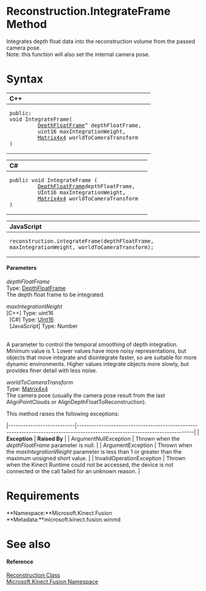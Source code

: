 Reconstruction.IntegrateFrame Method  
====================================  

Integrates depth float data into the reconstruction volume from the passed camera pose.  
Note: this function will also set the internal camera pose.  

<span id="syntaxSection"></span>

Syntax  
======  

<table>
<colgroup>
<col width="100%" />
</colgroup>
<thead>
<tr class="header">
<th align="left">C++</th>
</tr>
</thead>
<tbody>
<tr class="odd">
<td align="left"><pre><code>public:  
void IntegrateFrame(  
         <a href="../../DepthFloatFrame_Class.md">DepthFloatFrame</a>^ depthFloatFrame,  
         uint16 maxIntegrationWeight,  
         <a href="../../Matrix4x4_Structure.md">Matrix4x4</a> worldToCameraTransform  
)</code></pre></td>
</tr>
</tbody>
</table>

<table>
<colgroup>
<col width="100%" />
</colgroup>
<thead>
<tr class="header">
<th align="left">C#</th>
</tr>
</thead>
<tbody>
<tr class="odd">
<td align="left"><pre><code>public void IntegrateFrame (  
         <a href="../../DepthFloatFrame_Class.md">DepthFloatFrame</a>depthFloatFrame,  
         UInt16 maxIntegrationWeight,  
         <a href="../../Matrix4x4_Structure.md">Matrix4x4</a> worldToCameraTransform  
)</code></pre></td>
</tr>
</tbody>
</table>

<table>
<colgroup>
<col width="100%" />
</colgroup>
<thead>
<tr class="header">
<th align="left">JavaScript</th>
</tr>
</thead>
<tbody>
<tr class="odd">
<td align="left"><pre><code>reconstruction.integrateFrame(depthFloatFrame, maxIntegrationWeight, worldToCameraTransform);</code></pre></td>
</tr>
</tbody>
</table>

<span id="ID4EI"></span>
#### Parameters  

*depthFloatFrame*    
Type: [DepthFloatFrame](../../DepthFloatFrame_Class.md)  
The depth float frame to be integrated.  

*maxIntegrationWeight*    
[C++] Type: uint16  
  [C\#] Type: [UInt16](http://msdn.microsoft.com/en-us/library/system.uint16.aspx)  
  [JavaScript] Type: Number  
   

A parameter to control the temporal smoothing of depth integration. Minimum value is 1. Lower values have more noisy representations, but objects that move integrate and disintegrate faster, so are suitable for more dynamic environments. Higher values integrate objects more slowly, but provides finer detail with less noise.  

*worldToCameraTransform*    
Type: [Matrix4x4](../../Matrix4x4_Structure.md)  
 The camera pose (usually the camera pose result from the last AlignPointClouds or AlignDepthFloatToReconstruction).  

This method raises the following exceptions:  

|---------------------------|-----------------------------------------------------------------------------------------------------------------------------|
| **Exception**             | **Raised By**                                                                                                               |
| ArgumentNullException     | Thrown when the *depthFloatFrame* parameter is null.                                                                        |
| ArgumentException         | Thrown when the *maxIntegrationWeight* parameter is less than 1 or greater than the maximum unsigned short value.           |
| InvalidOperationException | Thrown when the Kinect Runtime could not be accessed, the device is not connected or the call failed for an unknown reason. |

<span id="requirements"></span>

Requirements  
============  

**Namespace:**Microsoft.Kinect.Fusion  
**Metadata:**microsoft.kinect.fusion.winmd  

<span id="ID4EXC"></span>

See also  
========  

<span id="ID4EZC"></span>
#### Reference  

[Reconstruction Class](../../Reconstruction_Class.md)  
 [Microsoft.Kinect.Fusion Namespace](../../../Kinect.Fusion.md)  



<!--Please do not edit the data in the comment block below.-->
<!--
TOCTitle : IntegrateFrame Method
RLTitle : Reconstruction.IntegrateFrame Method
KeywordK : IntegrateFrame method
KeywordK : Reconstruction.IntegrateFrame method
KeywordF : Microsoft.Kinect.Fusion.Reconstruction.IntegrateFrame
KeywordF : Reconstruction.IntegrateFrame
KeywordF : IntegrateFrame
KeywordF : Microsoft.Kinect.Fusion.Reconstruction.IntegrateFrame(Microsoft.Kinect.Fusion.DepthFloatFrame,System.UInt16,Microsoft.Kinect.Fusion.Matrix4x4)
KeywordA : M:Microsoft.Kinect.Fusion.Reconstruction.IntegrateFrame(Microsoft.Kinect.Fusion.DepthFloatFrame,System.UInt16,Microsoft.Kinect.Fusion.Matrix4x4)
AssetID : M:Microsoft.Kinect.Fusion.Reconstruction.IntegrateFrame(Microsoft.Kinect.Fusion.DepthFloatFrame,System.UInt16,Microsoft.Kinect.Fusion.Matrix4x4)
Locale : en-us
CommunityContent : 1
APIType : Managed
APILocation : microsoft.kinect.fusion.winmd
APIName : Microsoft.Kinect.Fusion.Reconstruction.IntegrateFrame
TargetOS : Windows
TopicType : kbSyntax
DevLang : VB
DevLang : CSharp
DevLang : JavaScript
DevLang : C++
DocSet : K4Wv2
ProjType : K4Wv2Proj
Technology : Kinect for Windows
Product : Kinect for Windows SDK v2
productversion : 20
-->
